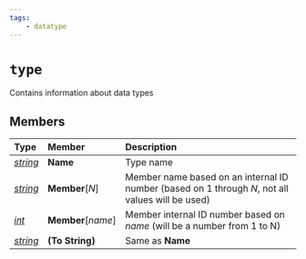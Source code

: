```yaml
---
tags:
    - datatype
---
```

# `type`

Contains information about data types

## Members

| **Type** | **Member** | **Description** |
| :--- | :--- | :--- |
| [_string_](datatype-string.md) | **Name** | Type name |
| [_string_](datatype-string.md) | **Member**[_N_] | Member name based on an internal ID number (based on 1 through _N_, not all values will be used) |
| [_int_](datatype-int.md) | **Member**[_name_] | Member internal ID number based on _name_ (will be a number from 1 to N) |
| [_string_](datatype-string.md) | **(To String)** | Same as **Name** |

